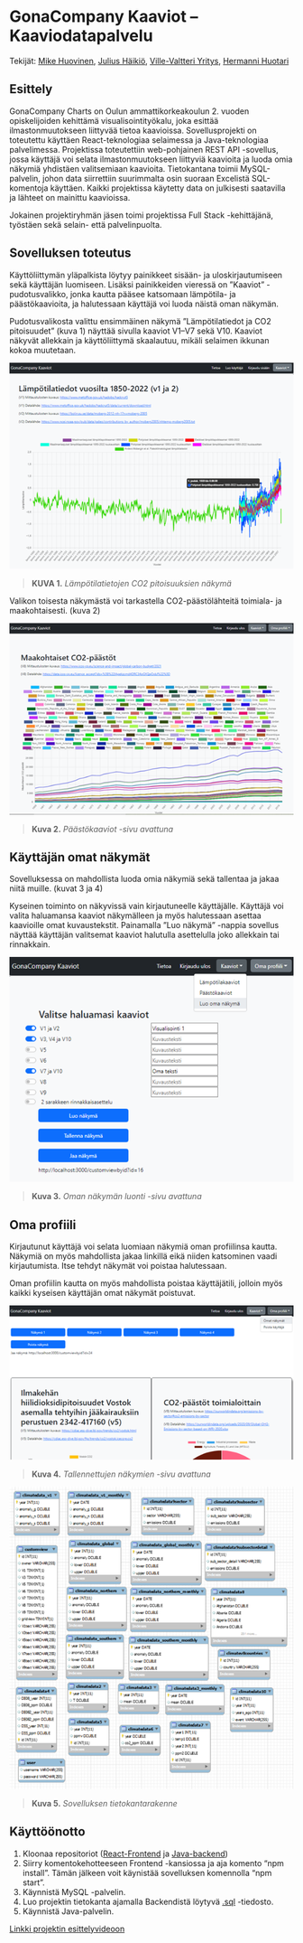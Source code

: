 GonaCompany Kaaviot – Kaaviodatapalvelu
=======================================

Tekijät: [Mike Huovinen](https://github.com/Miekhuovinen), [Julius Häikiö](https://github.com/t1haju05), [Ville-Valtteri Yritys](https://github.com/Frostedlol), [Hermanni Huotari](https://github.com/HHuotari)

Esittely
--------
GonaCompany Charts on Oulun ammattikorkeakoulun 2. vuoden opiskelijoiden kehittämä visualisointityökalu, joka esittää ilmastonmuutokseen liittyvää tietoa kaavioissa. Sovellusprojekti on toteutettu käyttäen React-teknologiaa selaimessa ja Java-teknologiaa palvelimessa. Projektissa toteutettiin web-pohjainen REST API -sovellus, jossa käyttäjä voi selata ilmastonmuutokseen liittyviä kaavioita ja luoda omia näkymiä yhdistäen valitsemiaan kaavioita. Tietokantana toimii MySQL-palvelin, johon data siirrettiin suurimmalta osin suoraan Excelistä SQL-komentoja käyttäen. Kaikki projektissa käytetty data on julkisesti saatavilla ja lähteet on mainittu kaavioissa.

Jokainen projektiryhmän jäsen toimi projektissa Full Stack -kehittäjänä, työstäen sekä selain- että palvelinpuolta.

Sovelluksen toteutus
--------

Käyttöliittymän yläpalkista löytyy painikkeet sisään- ja uloskirjautumiseen sekä käyttäjän luomiseen. Lisäksi painikkeiden vieressä on ”Kaaviot” -pudotusvalikko, jonka kautta pääsee katsomaan lämpötila- ja päästökaavioita, ja halutessaan käyttäjä voi luoda näistä oman näkymän. 

Pudotusvalikosta valittu ensimmäinen näkymä ”Lämpötilatiedot ja CO2 pitoisuudet” (kuva 1) näyttää sivulla kaaviot V1–V7 sekä V10. Kaaviot näkyvät allekkain ja käyttöliittymä skaalautuu, mikäli selaimen ikkunan kokoa muutetaan.


![Image](Kuva11.png)

>**KUVA 1.** _Lämpötilatietojen CO2 pitoisuuksien näkymä_

Valikon toisesta näkymästä voi tarkastella CO2-päästölähteitä toimiala- ja maakohtaisesti. (kuva 2)

![Image](Kuva8.png)

>**Kuva 2.** _Päästökaaviot  -sivu avattuna_

Käyttäjän omat näkymät
--------

Sovelluksessa on mahdollista luoda omia näkymiä sekä tallentaa ja jakaa niitä muille. (kuvat 3 ja 4)

Kyseinen toiminto on näkyvissä vain kirjautuneelle käyttäjälle. Käyttäjä voi valita haluamansa kaaviot näkymälleen ja myös halutessaan asettaa kaavioille omat kuvaustekstit. Painamalla ”Luo näkymä” -nappia sovellus näyttää käyttäjän valitsemat kaaviot halutulla asettelulla joko allekkain tai rinnakkain.

![Image](Kuva13.png)

>**Kuva 3.** _Oman näkymän luonti  -sivu avattuna_

Oma profiili
--------

Kirjautunut käyttäjä voi selata luomiaan näkymiä oman profiilinsa kautta. Näkymiä on myös mahdollista jakaa linkillä eikä niiden katsominen vaadi kirjautumista. Itse tehdyt näkymät voi poistaa halutessaan.

Oman profiilin kautta on myös mahdollista poistaa käyttäjätili, jolloin myös kaikki kyseisen käyttäjän omat näkymät poistuvat.

![Image](Kuva10.png)

>**Kuva 4.** _Tallennettujen näkymien -sivu avattuna_

![Image](Kuva12.png)

>**Kuva 5.** _Sovelluksen tietokantarakenne_

Käyttöönotto
--------

1. Kloonaa repositoriot ([React-Frontend](https://github.com/Web-ohjelmoinnin-sovellusprojekti-S2022/React-Frontend) ja [Java-backend](https://github.com/Web-ohjelmoinnin-sovellusprojekti-S2022/Java-Backend))
2. Siirry komentokehotteeseen Frontend -kansiossa ja aja komento “npm install”. Tämän jälkeen voit käynistää sovelluksen komennolla “npm start”.
3. Käynnistä MySQL -palvelin.
4. Luo projektin tietokanta ajamalla Backendistä löytyvä [.sql](https://github.com/Web-ohjelmoinnin-sovellusprojekti-S2022/Java-Backend/blob/main/usersdb_2022-12-12_130211.sql) -tiedosto.
5. Käynnistä Java-palvelin.


[Linkki projektin esittelyvideoon](https://youtu.be/xI85W6zm3Ag?t=87)
